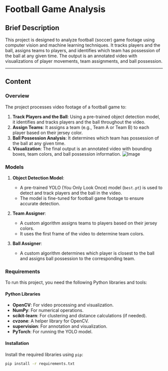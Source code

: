 # Football Game Analysis 

## Brief Description
This project is designed to analyze football (soccer) game footage using computer vision and machine learning techniques. It tracks players and the ball, assigns teams to players, and identifies which team has possession of the ball at any given time. The output is an annotated video with visualizations of player movements, team assignments, and ball possession.

---

## Content

### Overview
The project processes video footage of a football game to:
1. **Track Players and the Ball**: Using a pre-trained object detection model, it identifies and tracks players and the ball throughout the video.
2. **Assign Teams**: It assigns a team (e.g., Team A or Team B) to each player based on their jersey color.
3. **Ball Possession Analysis**: It determines which team has possession of the ball at any given time.
4. **Visualization**: The final output is an annotated video with bounding boxes, team colors, and ball possession information.
   ![Image](https://github.com/user-attachments/assets/a73464d7-058c-4dc4-a66c-515a8a240b96)

### Models
1. **Object Detection Model**:
   - A pre-trained YOLO (You Only Look Once) model (`best.pt`) is used to detect and track players and the ball in the video.
   - The model is fine-tuned for football game footage to ensure accurate detection.

2. **Team Assigner**:
   - A custom algorithm assigns teams to players based on their jersey colors.
   - It uses the first frame of the video to determine team colors.

3. **Ball Assigner**:
   - A custom algorithm determines which player is closest to the ball and assigns ball possession to the corresponding team.

### Requirements
To run this project, you need the following Python libraries and tools:

#### Python Libraries
- **OpenCV**: For video processing and visualization.
- **NumPy**: For numerical operations.
- **scikit-learn**: For clustering and distance calculations (if needed).
- **cvzone**: A helper library for OpenCV.
- **supervision**: For annotation and visualization.
- **PyTorch**: For running the YOLO model.

#### Installation
Install the required libraries using `pip`:
```bash
pip install -r requirements.txt
